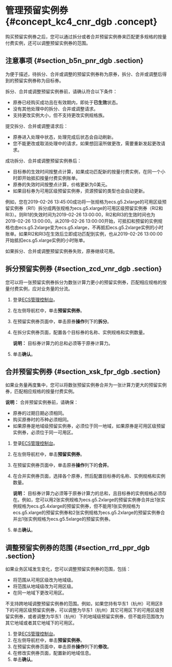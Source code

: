 # 管理预留实例券 {#concept_kc4_cnr_dgb .concept}

购买预留实例券之后，您可以通过拆分或者合并预留实例券来匹配更多规格的按量付费实例，还可以调整预留实例券的范围。

## 注意事项 {#section_b5n_pnr_dgb .section}

为便于描述，待拆分、合并或调整的预留实例券称为原券，拆分、合并或调整后得到的预留实例券称为目标券。

拆分、合并或调整预留实例券前，请确认符合以下条件：

-   原券已经购买成功且在有效期内，即处于**已生效**状态。
-   没有其他处理中的拆分、合并或调整请求。
-   支持更改实例大小，但不支持更改实例规格族。

提交拆分、合并或调整请求后：

-   原券进入处理中状态，处理完成后状态会自动刷新。
-   您不能更改或取消处理中的请求，如果想回滚所做更改，需要重新发起更改请求。

成功拆分、合并或调整预留实例券后：

-   目标券的生效时间按整点计算，如果成功匹配新的按量付费实例，在同一个小时即开始抵扣按量付费实例账单。
-   原券的失效时间按整点计算，价格更新为0美元。
-   如果目标券为可用区级预留实例券，资源预留的类型也会自动更新。

例如，您在2019-02-26 13:45:00成功将一张规格为ecs.g5.2xlarge的可用区级预留实例券（RI1）拆分成两张规格为ecs.g5.xlarge的可用区级预留实例券（RI2和RI3）。则RI1的失效时间为2019-02-26 13:00:00，RI2和RI3的生效时间也为2019-02-26 13:00:00。从2019-02-26 13:00:00开始，可抵扣和预留的实例规格也由ecs.g5.2xlarge变为ecs.g5.xlarge，不再抵扣ecs.g5.2xlarge实例的小时账单。如果RI2和RI3在生效后立即成功匹配到实例，也从2019-02-26 13:00:00开始抵扣ecs.g5.xlarge实例的小时账单。

如果拆分、合并或调整预留实例券失败，原券继续可用。

## 拆分预留实例券 {#section_zcd_vnr_dgb .section}

您可以将一张预留实例券拆分为数张计算力更小的预留实例券，匹配相应规格的按量付费实例，应对业务量的分流。

1.  登录[ECS管理控制台](https://ecs.console.aliyun.com/)。
2.  在左侧导航栏中，单击**预留实例券**。
3.  在预留实例券页面中，单击原券**操作**列下的**拆分**。
4.  在拆分实例券页面，配置各个目标券的名称、实例规格和实例数量。

    **说明：** 目标券计算力的总和必须等于原券计算力。

5.  单击**确认**。

## 合并预留实例券 {#section_xsk_fpr_dgb .section}

如果业务量再度集中，您可以将数张预留实例券合并为一张计算力更大的预留实例券，匹配相应规格的按量付费实例。

**说明：** 合并预留实例券前，请确保：

-   原券的过期日期必须相同。
-   购买原券时的币种必须相同。
-   如果原券是地域级预留实例券，必须位于同一地域，如果原券是可用区级预留实例券，必须位于同一可用区。

1.  登录[ECS管理控制台](https://ecs.console.aliyun.com/)。
2.  在左侧导航栏中，单击**预留实例券**。
3.  在预留实例券页面中，单击原券**操作**列下的**合并**。
4.  在合并实例券页面，选择各个原券，然后配置目标券的名称、实例规格和实例数量。

    **说明：** 目标券计算力必须等于原券计算力的总和，且目标券的实例规格必须存在。例如，您可以用2张实例规格为ecs.g5.2xlarge的预留实例券合并出1张实例规格为ecs.g5.4xlarge的预留实例券，但不能用1张实例规格为ecs.g5.xlarge的预留实例券和2张实例规格为ecs.g5.2xlarge的预留实例券合并出1张实例规格为ecs.g5.5xlarge的预留实例券。

5.  单击**确认**。

## 调整预留实例券的范围 {#section_rrd_ppr_dgb .section}

如果业务区域发生变化，您可以调整预留实例券的范围，包括：

-   将范围从可用区级改为地域级。
-   将范围从地域级改为可用区级。
-   在同一地域下更改可用区。

不支持跨地域调整预留实例券的范围。例如，如果您持有华东1（杭州）可用区B下的可用区级预留实例券，可以调整为华东1（杭州）其它可用区下的可用区级预留实例券，或者调整为华东1（杭州）下的地域级预留实例券，但不能将范围改为其它地域或者其它地域下的可用区。

1.  登录[ECS管理控制台](https://ecs.console.aliyun.com/)。
2.  在左侧导航栏中，单击**预留实例券**。
3.  在预留实例券页面中，单击原券**操作**列下的**修改**。
4.  在修改实例券页面，配置新的地域信息。
5.  单击**确认**。

